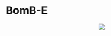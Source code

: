 # BomB-E
<p align = center>
<img src= "https://github.com/rahulnath2904/BomB-E/blob/main/folder/1.png"  />
</p>
